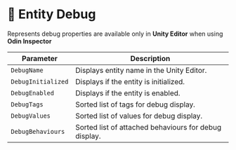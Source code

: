 # 🧩 Entity Debug

Represents debug properties are available only in <b>Unity Editor</b> when using <b>Odin Inspector</b>

| Parameter          | Description                                           |
|--------------------|-------------------------------------------------------|
| `DebugName`        | Displays entity name in the Unity Editor.             |
| `DebugInitialized` | Displays if the entity is initialized.                |
| `DebugEnabled`     | Displays if the entity is enabled.                    |
| `DebugTags`        | Sorted list of tags for debug display.                |
| `DebugValues`      | Sorted list of values for debug display.              |
| `DebugBehaviours`  | Sorted list of attached behaviours for debug display. |